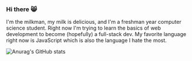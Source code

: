 ### Hi there 😸

I'm the milkman, my milk is delicious, and I'm a freshman year computer science student. Right now I'm trying to learn the basics of web development to become (hopefully) a full-stack dev. My favorite language right now is JavaScript which is also the language I hate the most.

![Anurag's GitHub stats](https://github-readme-stats.vercel.app/api?username=igufu&show_icons=true&theme=aura_dark)

